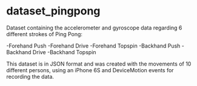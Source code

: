 # dataset_pingpong
Dataset containing the accelerometer and gyroscope data regarding 6 different strokes of Ping Pong:

-Forehand Push
-Forehand Drive
-Forehand Topspin
-Backhand Push
-Backhand Drive
-Backhand Topspin

This dataset is in JSON format and was created with the movements of 10 different persons, using an iPhone 6S and DeviceMotion events for recording the data.
